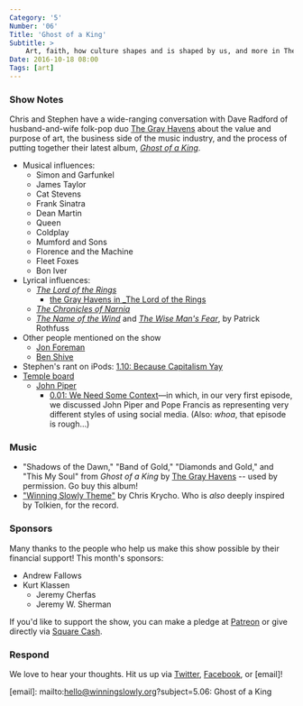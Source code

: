 ```yaml
---
Category: '5'
Number: '06'
Title: 'Ghost of a King'
Subtitle: >
    Art, faith, how culture shapes and is shaped by us, and more in The Gray Havens’ latest album
Date: 2016-10-18 08:00
Tags: [art]
---
```


### Show Notes

Chris and Stephen have a wide-ranging conversation with Dave Radford of husband-and-wife folk-pop duo [The Gray Havens][The Gray Havens] about the value and purpose of art, the business side of the music industry, and the process of putting together their latest album, [_Ghost of a King_][_Ghost of a King_].

[The Gray Havens]: http://www.thegrayhavensmusic.com
[_Ghost of a King_]: https://itunes.apple.com/album/id1092923683?ls=1&amp;app=itunes

- Musical influences:
  - Simon and Garfunkel
  - James Taylor
  - Cat Stevens
  - Frank Sinatra
  - Dean Martin
  - Queen
  - Coldplay
  - Mumford and Sons
  - Florence and the Machine
  - Fleet Foxes
  - Bon Iver
- Lyrical influences:
  - [_The Lord of the Rings_](http://www.alibris.com/The-Hobbit-and-The-Lord-of-the-Rings-Boxed-Set-J-R-R-Tolkien/book/2960799)
    - [the Gray Havens in _The Lord of the Rings](http://tolkiengateway.net/wiki/The_Grey_Havens_)
  - [_The Chronicles of Narnia_](http://www.alibris.com/The-Chronicles-of-Narnia-Set-C-S-Lewis/book/7503371)
  - [_The Name of the Wind_](http://www.alibris.com/The-Name-of-the-Wind-Patrick-Rothfuss/book/9936134) and [_The Wise Man's Fear_](http://www.alibris.com/The-Wise-Mans-Fear-The-Kingkiller-Chronicle-Day-Two-Patrick-Rothfuss/book/30104855?matches=8), by Patrick Rothfuss
- Other people mentioned on the show
  - [Jon Foreman](http://www.jonforeman.com)
  - [Ben Shive](http://www.benshive.com)
- Stephen's rant on iPods: [1.10: Because Capitalism Yay][1.10]
- [Temple board](http://templeboards.com)
  - [John Piper](http://www.desiringgod.org/about/john-piper/overview)
    - [0.01: We Need Some Context][0.01]—in which, in our very first episode, we discussed John Piper and Pope Francis as representing very different styles of using social media. (Also: *whoa*, that episode is rough…)


[0.01]: http://www.winningslowly.org/0.01/ "We Need Some Context"
[1.10]: http://www.winningslowly.org/1.10/ "Because Capitalism Yay"

### Music

- "Shadows of the Dawn," "Band of Gold," "Diamonds and Gold," and "This My Soul" from _Ghost of a King_ by [The Gray Havens]() -- used by permission. Go buy this album!
- ["Winning Slowly Theme"](https://soundcloud.com/chriskrycho/winning-slowly) by Chris Krycho. Who is *also* deeply inspired by Tolkien, for the record.


### Sponsors

Many thanks to the people who help us make this show possible by their financial
support! This month's sponsors:

- Andrew Fallows
- Kurt Klassen
    - Jeremy Cherfas
    - Jeremy W. Sherman

If you'd like to support the show, you can make a pledge at [Patreon] or give
directly via [Square Cash].

[Patreon]: https://www.patreon.com/winningslowly
[Square Cash]: https://cash.me/$winningslowly


### Respond

We love to hear your thoughts. Hit us up via [Twitter], [Facebook], or [email]!

[Twitter]: //www.twitter.com/winningslowly
[Facebook]: //www.facebook.com/winningslowlypodcast
[email]: mailto:hello@winningslowly.org?subject=5.06: Ghost of a King
